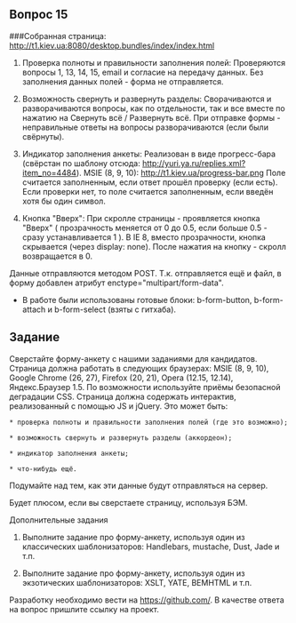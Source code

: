 ﻿## Вопрос 15

###Собранная страница: http://t1.kiev.ua:8080/desktop.bundles/index/index.html


1. Проверка полноты и правильности заполнения полей:
Проверяются вопросы 1, 13, 14, 15, email и согласие на передачу данных. Без заполнения данных полей - форма не отправляется.

2. Возможность свернуть и развернуть разделы:
Сворачиваются и разворачиваются вопросы, как по отдельности, так и все вместе по нажатию на Свернуть всё / Развернуть всё.
При отправке формы - неправильные ответы на вопросы разворачиваются (если были свёрнуты).

3. Индикатор заполнения анкеты:
Реализован в виде прогресс-бара (свёрстан по шаблону отсюда: http://yuri.ya.ru/replies.xml?item_no=4484).
MSIE (8, 9, 10): http://t1.kiev.ua/progress-bar.png Поле считается заполненным, если ответ прошёл проверку (если есть).
Если проверки нет, то поле считается заполненным, если введён хотя бы один символ.

4. Кнопка "Вверх":
При скролле страницы - проявляется кнопка "Вверх" ( прозрачность меняется от 0 до 0.5, если больше 0.5 - сразу устанавливается 1 ).
В IE 8, вместо прозрачности, кнопка скрывается (через display: none). После нажатия на кнопку - скролл возвращается в 0.

Данные отправляются методом POST. Т.к. отправляется ещё и файл, в форму добавлен атрибут enctype="multipart/form-data".

* В работе были использованы готовые блоки: b-form-button, b-form-attach и b-form-select (взяты с гитхаба).


## Задание

Сверстайте форму-анкету с нашими заданиями для кандидатов. Страница должна работать в следующих браузерах:
MSIE (8, 9, 10), Google Chrome (26, 27), Firefox (20, 21), Opera (12.15, 12.14), Яндекс.Браузер 1.5.
По возможности используйте приёмы безопасной деградации CSS. Страница должна содержать интерактив,
реализованный с помощью JS и jQuery. Это может быть:

    * проверка полноты и правильности заполнения полей (где это возможно);

    * возможность свернуть и развернуть разделы (аккордеон);

    * индикатор заполнения анкеты;

    * что-нибудь ещё.

Подумайте над тем, как эти данные будут отправляться на сервер.

Будет плюсом, если вы сверстаете страницу, используя БЭМ.

Дополнительные задания

1. Выполните задание про форму-анкету, используя один из классических шаблонизаторов:
Handlebars, mustache, Dust, Jade и т.п.

2. Выполните задание про форму-анкету, используя один из экзотических шаблонизаторов: XSLT, YATE, BEMHTML и т.п.

Разработку необходимо вести на https://github.com/. В качестве ответа на вопрос пришлите ссылку на проект.
